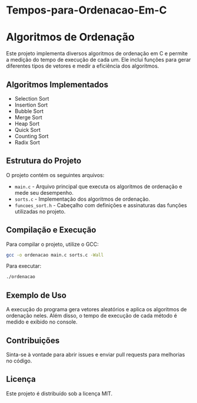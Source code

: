 # Tempos-para-Ordenacao-Em-C
# Algoritmos de Ordenação

Este projeto implementa diversos algoritmos de ordenação em C e permite a medição do tempo de execução de cada um. Ele inclui funções para gerar diferentes tipos de vetores e medir a eficiência dos algoritmos.

## Algoritmos Implementados
- Selection Sort
- Insertion Sort
- Bubble Sort
- Merge Sort
- Heap Sort
- Quick Sort
- Counting Sort
- Radix Sort

## Estrutura do Projeto

O projeto contém os seguintes arquivos:
- `main.c` - Arquivo principal que executa os algoritmos de ordenação e mede seu desempenho.
- `sorts.c` - Implementação dos algoritmos de ordenação.
- `funcoes_sort.h` - Cabeçalho com definições e assinaturas das funções utilizadas no projeto.

## Compilação e Execução

Para compilar o projeto, utilize o GCC:
```sh
gcc -o ordenacao main.c sorts.c -Wall
```

Para executar:
```sh
./ordenacao
```

## Exemplo de Uso

A execução do programa gera vetores aleatórios e aplica os algoritmos de ordenação neles. Além disso, o tempo de execução de cada método é medido e exibido no console.

## Contribuições

Sinta-se à vontade para abrir issues e enviar pull requests para melhorias no código.

## Licença

Este projeto é distribuído sob a licença MIT.

